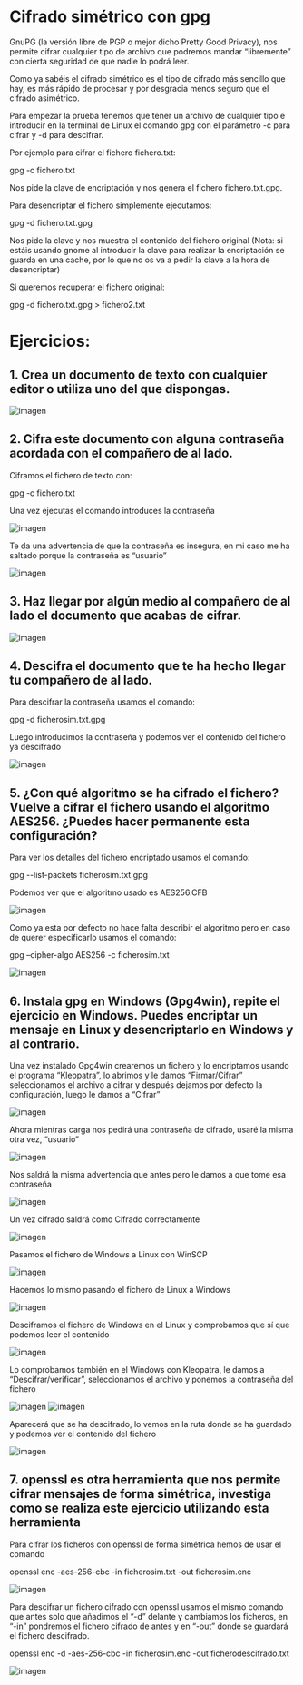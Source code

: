 # Cifrado simétrico con gpg

GnuPG  (la versión libre de PGP o mejor dicho Pretty Good Privacy), nos permite cifrar cualquier tipo de archivo que podremos mandar “libremente” con cierta seguridad de que nadie lo podrá leer.

Como ya sabéis el cifrado simétrico es el tipo de cifrado más sencillo que hay, es más rápido de procesar y por desgracia menos seguro que el cifrado asimétrico.

Para empezar la prueba tenemos que tener un archivo de cualquier tipo e introducir en la terminal de Linux el comando gpg con el parámetro -c para cifrar y -d para descifrar.

Por ejemplo para cifrar el fichero fichero.txt:

gpg -c fichero.txt

Nos pide la clave de encriptación y nos genera el fichero fichero.txt.gpg.

Para desencriptar el fichero simplemente ejecutamos:

gpg -d fichero.txt.gpg

Nos pide la clave y nos muestra el contenido del fichero original (Nota: si estáis usando gnome al introducir la clave para realizar la encriptación se guarda en una cache, por lo que no os va a pedir la clave a la hora de desencriptar)

Si queremos recuperar el fichero original:

gpg -d fichero.txt.gpg > fichero2.txt

# Ejercicios:

## 1. Crea un documento de texto con cualquier editor o utiliza uno del que dispongas.

![imagen](https://github.com/EmanZouine/Seguridad-Logica-Eman/assets/117440289/8782aae5-1995-4a78-b885-1933193092d7)


## 2. Cifra este documento con alguna contraseña acordada con el compañero de al lado.

Ciframos el fichero de texto con:

gpg -c fichero.txt

Una vez ejecutas el comando introduces la contraseña

![imagen](https://github.com/EmanZouine/Seguridad-Logica-Eman/assets/117440289/9a1b0740-58b1-4c8a-9a80-39500d8031f2)

Te da una advertencia de que la contraseña es insegura, en mi caso me ha saltado porque la contraseña es “usuario”

![imagen](https://github.com/EmanZouine/Seguridad-Logica-Eman/assets/117440289/fc6a0365-8870-4060-8aee-ae2cc0aff1d0)


## 3. Haz llegar por algún medio al compañero de al lado el documento que acabas de cifrar.

![imagen](https://github.com/EmanZouine/Seguridad-Logica-Eman/assets/117440289/97500153-d454-4682-a1c4-85af86effa56)


## 4. Descifra el documento que te ha hecho llegar tu compañero de al lado.

Para descifrar la contraseña usamos el comando:

gpg -d ficherosim.txt.gpg

Luego introducimos la contraseña y podemos ver el contenido del fichero ya descifrado

![imagen](https://github.com/EmanZouine/Seguridad-Logica-Eman/assets/117440289/d05fc420-e471-4ba8-bed6-57a55f8d776c)


## 5. ¿Con qué algoritmo se ha cifrado el fichero? Vuelve a cifrar el fichero usando el algoritmo AES256. ¿Puedes hacer permanente esta configuración?

Para ver los detalles del fichero encriptado usamos el comando:

gpg --list-packets ficherosim.txt.gpg

Podemos ver que el algoritmo usado es AES256.CFB

![imagen](https://github.com/EmanZouine/Seguridad-Logica-Eman/assets/117440289/3a257012-2dea-4fcb-a9c6-50f380c1bc90)


Como ya esta por defecto no hace falta describir el algoritmo pero en caso de querer especificarlo usamos el comando: 

gpg –cipher-algo AES256 -c ficherosim.txt

![imagen](https://github.com/EmanZouine/Seguridad-Logica-Eman/assets/117440289/18cbddb1-010a-4d9c-8825-667274a893da)

## 6. Instala gpg en Windows (Gpg4win), repite el ejercicio en Windows. Puedes encriptar un mensaje en Linux y desencriptarlo en Windows y al contrario.

Una vez instalado Gpg4win crearemos un fichero y lo encriptamos usando el programa “Kleopatra”, lo abrimos y le damos “Firmar/Cifrar” seleccionamos el archivo a cifrar y después dejamos por defecto la configuración, luego le damos a “Cifrar”

![imagen](https://github.com/EmanZouine/Seguridad-Logica-Eman/assets/117440289/7adb3be4-bebf-4dba-a519-603f4957d4ed)

Ahora mientras carga nos pedirá una contraseña de cifrado, usaré la misma otra vez, “usuario”

![imagen](https://github.com/EmanZouine/Seguridad-Logica-Eman/assets/117440289/6bf082b6-73fe-47b1-9a1b-d1d14f0be1f1)

Nos saldrá la misma advertencia que antes pero le damos a que tome esa contraseña

![imagen](https://github.com/EmanZouine/Seguridad-Logica-Eman/assets/117440289/41048241-bfdd-46fe-a68c-9fbcba63b891)

Un vez cifrado saldrá como Cifrado correctamente

![imagen](https://github.com/EmanZouine/Seguridad-Logica-Eman/assets/117440289/984bdbe9-822e-41d3-b127-603eeaaba28c)

Pasamos el fichero de Windows a Linux con WinSCP

![imagen](https://github.com/EmanZouine/Seguridad-Logica-Eman/assets/117440289/1f1cb7f0-ced6-40f7-a4b8-0bd96e700a98)

Hacemos lo mismo pasando el fichero de Linux a Windows

![imagen](https://github.com/EmanZouine/Seguridad-Logica-Eman/assets/117440289/fb0574df-750b-4003-8b1e-aea4ed9521f2)

Desciframos el fichero de Windows en el Linux y comprobamos que sí que podemos leer el contenido

![imagen](https://github.com/EmanZouine/Seguridad-Logica-Eman/assets/117440289/749ed5d4-0063-4c37-8af9-52a8221fbbf4)

Lo comprobamos también en el Windows con Kleopatra, le damos a “Descifrar/verificar”, seleccionamos el archivo y ponemos la contraseña del fichero

![imagen](https://github.com/EmanZouine/Seguridad-Logica-Eman/assets/117440289/736542e1-074b-40a9-9fee-df0e7065b5a4)
![imagen](https://github.com/EmanZouine/Seguridad-Logica-Eman/assets/117440289/ef5822bf-eaed-478b-932f-b9852cb3c1e2)

Aparecerá que se ha descifrado, lo vemos en la ruta donde se ha guardado y podemos ver el contenido del fichero

![imagen](https://github.com/EmanZouine/Seguridad-Logica-Eman/assets/117440289/52b10613-72bd-4b3f-a01e-3e02f515c2cd)

## 7. openssl es otra herramienta que nos permite cifrar mensajes de forma simétrica, investiga como se realiza este ejercicio utilizando esta herramienta

Para cifrar los ficheros con openssl de forma simétrica hemos de usar el comando 

openssl enc -aes-256-cbc -in ficherosim.txt -out ficherosim.enc

![imagen](https://github.com/EmanZouine/Seguridad-Logica-Eman/assets/117440289/6771804f-ef93-4b8b-9e68-90b1a3fae4f5)


Para descifrar un fichero cifrado con openssl usamos el mismo comando que antes solo que añadimos el “-d” delante y cambiamos los ficheros, en “-in” pondremos el fichero cifrado de antes y en “-out” donde se guardará el fichero descifrado.

openssl enc -d -aes-256-cbc -in ficherosim.enc -out ficherodescifrado.txt

![imagen](https://github.com/EmanZouine/Seguridad-Logica-Eman/assets/117440289/837aeea1-8dba-4a11-94d1-9d424960c71f)

